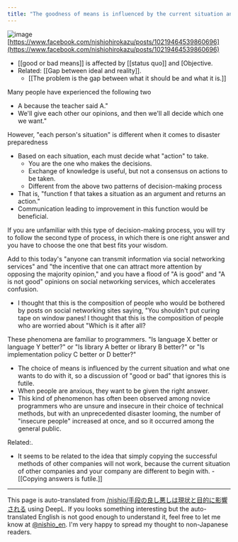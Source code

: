 ```yaml
---
title: "The goodness of means is influenced by the current situation and objectives"
---
```


![image](https://gyazo.com/cba7158a8c24a8a2bfa99f0e6576db0a/thumb/1000)
[https://www.facebook.com/nishiohirokazu/posts/10219464539860696](https://www.facebook.com/nishiohirokazu/posts/10219464539860696)

- [[good or bad means]] is affected by [[status quo]] and [Objective.
- Related: [[Gap between ideal and reality]].
    - [[The problem is the gap between what it should be and what it is.]]

Many people have experienced the following two
- A because the teacher said A."
- We'll give each other our opinions, and then we'll all decide which one we want."

However, "each person's situation" is different when it comes to disaster preparedness
- Based on each situation, each must decide what "action" to take.
    - You are the one who makes the decisions.
    - Exchange of knowledge is useful, but not a consensus on actions to be taken.
    - Different from the above two patterns of decision-making process
- That is, "function f that takes a situation as an argument and returns an action."
- Communication leading to improvement in this function would be beneficial.

If you are unfamiliar with this type of decision-making process, you will try to follow the second type of process, in which there is one right answer and you have to choose the one that best fits your wisdom.

Add to this today's "anyone can transmit information via social networking services" and "the incentive that one can attract more attention by opposing the majority opinion," and you have a flood of "A is good" and "A is not good" opinions on social networking services, which accelerates confusion.
- I thought that this is the composition of people who would be bothered by posts on social networking sites saying, "You shouldn't put curing tape on window panes! I thought that this is the composition of people who are worried about "Which is it after all?

These phenomena are familiar to programmers. "Is language X better or language Y better?" or "Is library A better or library B better?" or "Is implementation policy C better or D better?"
- The choice of means is influenced by the current situation and what one wants to do with it, so a discussion of "good or bad" that ignores this is futile.
- When people are anxious, they want to be given the right answer.
- This kind of phenomenon has often been observed among novice programmers who are unsure and insecure in their choice of technical methods, but with an unprecedented disaster looming, the number of "insecure people" increased at once, and so it occurred among the general public.

Related:.
- It seems to be related to the idea that simply copying the successful methods of other companies will not work, because the current situation of other companies and your company are different to begin with.
        - [[Copying answers is futile.]]

---
This page is auto-translated from [/nishio/手段の良し悪しは現状と目的に影響される](https://scrapbox.io/nishio/手段の良し悪しは現状と目的に影響される) using DeepL. If you looks something interesting but the auto-translated English is not good enough to understand it, feel free to let me know at [@nishio_en](https://twitter.com/nishio_en). I'm very happy to spread my thought to non-Japanese readers.